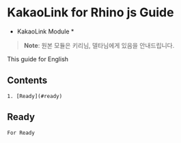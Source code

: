 # KakaoLink for Rhino js Guide

* KakaoLink Module *

> **Note**: 원본 모듈은 키리님, 델타님에게 있음을 안내드립니다.

This guide for English

## Contents

    1. [Ready](#ready)

## Ready
    
    For Ready